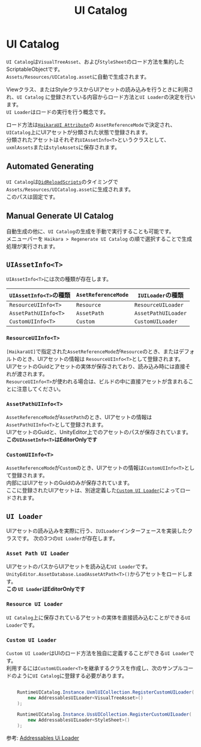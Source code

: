 ﻿---
title: UI Catalog
---

# UI Catalog

`UI Catalog`は`VisualTreeAsset`、および`StyleSheet`のロード方法を集約したScriptableObjectです。  
`Assets/Resources/UICatalog.asset`に自動で生成されます。

Viewクラス、またはStyleクラスからUIアセットの読み込みを行うときに利用され、`UI Catalog`
に登録されている内容からロード方法と`UI Loader`の決定を行います。  
`UI Loader`はロードの実行を行う概念です。

ロード方法は[`HaikaraUI Attribute`](haikara-ui-attribute.md)の
`AssetReferenceMode`で決定され、`UICatalog`上にUIアセットが分類された状態で登録されます。  
分類されたアセットはそれぞれ`UIAssetInfo<T>`というクラスとして、`uxmlAssets`または`styleAssets`に保存されます。

## Automated Generating

`UI Catalog`は[`DidReloadScripts`](https://docs.unity3d.com/ScriptReference/Callbacks.DidReloadScripts.html)のタイミングで
`Assets/Resources/UICatalog.asset`に生成されます。  
このパスは固定です。

## Manual Generate UI Catalog

自動生成の他に、`UI Catalog`の生成を手動で実行することも可能です。  
メニューバーを `Haikara > Regenerate UI Catalog` の順で選択することで生成処理が実行されます。  

## `UIAssetInfo<T>`

`UIAssetInfo<T>`には次の種類が存在します。

| `UIAssetInfo<T>`の種類  | `AsetReferenceMode` | `IUILoader`の種類      |
|----------------------|---------------------|---------------------|
| `ResourceUIInfo<T>`  | `Resource`          | `ResourceUILoader`  |
| `AssetPathUIInfo<T>` | `AssetPath`         | `AssetPathUILoader` |
| `CustomUIInfo<T>`    | `Custom`            | `CustomUILoader`    |

### `ResourceUIInfo<T>`

`[HaikaraUI]`で指定された`AssetReferenceMode`が`Resource`のとき、またはデフォルトのとき、UIアセットの情報は
`ResourceUIInfo<T>`として登録されます。  
UIアセットのGuidとアセットの実体が保存されており、読み込み時には直接それが渡されます。  
`ResourceUIInfo<T>`が使われる場合は、ビルドの中に直接アセットが含まれることに注意してください。

### `AssetPathUIInfo<T>`

`AssetReferenceMode`が`AssetPath`のとき、UIアセットの情報は `AssetPathUIInfo<T>`として登録されます。  
UIアセットのGuidと、UnityEditor上でのアセットのパスが保存されています。  
**この`UIAssetInfo<T>`はEditorOnlyです**

### `CustomUIInfo<T>`

`AssetReferenceMode`が`Custom`のとき、UIアセットの情報は`CustomUIInfo<T>`として登録されます。  
内部にはUIアセットのGuidのみが保存されています。  
ここに登録されたUIアセットは、別途定義した[`Custom UI Loader`](#custom-ui-loader)によってロードされます。

## `UI Loader`

UIアセットの読み込みを実際に行う、`IUILoader`インターフェースを実装したクラスです。
次の3つの`UI Loader`が存在します。

### `Asset Path UI Loader`

UIアセットのパスからUIアセットを読み込む`UI Loader`です。  
`UnityEditor.AssetDatabase.LoadAssetAtPath<T>()`からアセットをロードします。  
**この `UI Loader`はEditorOnlyです**

### `Resource UI Loader`

`UI Catalog`上に保存されているアセットの実体を直接読み込むことができる`UI Loader`です。

### `Custom UI Loader`

`Custom UI Loader`はUIのロード方法を独自に定義することができる`UI Loader`です。  
利用するには`CustomUILoader<T>`を継承するクラスを作成し、次のサンプルコードのように`UI Catalog`に登録する必要があります。

```csharp

    RuntimeUICatalog.Instance.UxmlUICollection.RegisterCustomUILoader(
        new AddressablesUILoader<VisualTreeAsset>()
    );
    
    RuntimeUICatalog.Instance.UssUICollection.RegisterCustomUILoader(
        new AddressablesUILoader<StyleSheet>()
    );

```

参考: [Addressables Ui Loader](../addressables-support/addressables-ui-loader)

